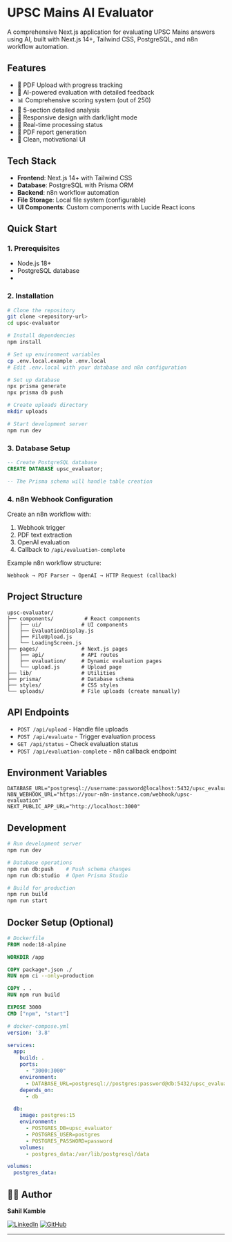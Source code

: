 # UPSC Mains AI Evaluator

A comprehensive Next.js application for evaluating UPSC Mains answers using AI, built with Next.js 14+, Tailwind CSS, PostgreSQL, and n8n workflow automation.

## Features

- 📝 PDF Upload with progress tracking
- 🤖 AI-powered evaluation with detailed feedback
- 📊 Comprehensive scoring system (out of 250)
- 🎯 5-section detailed analysis
- 📱 Responsive design with dark/light mode
- 🔄 Real-time processing status
- 📄 PDF report generation
- 🎨 Clean, motivational UI

## Tech Stack

- **Frontend**: Next.js 14+ with Tailwind CSS
- **Database**: PostgreSQL with Prisma ORM
- **Backend**: n8n workflow automation
- **File Storage**: Local file system (configurable)
- **UI Components**: Custom components with Lucide React icons

## Quick Start

### 1. Prerequisites
- Node.js 18+
- PostgreSQL database
- 
### 2. Installation

```bash
# Clone the repository
git clone <repository-url>
cd upsc-evaluator

# Install dependencies
npm install

# Set up environment variables
cp .env.local.example .env.local
# Edit .env.local with your database and n8n configuration

# Set up database
npx prisma generate
npx prisma db push

# Create uploads directory
mkdir uploads

# Start development server
npm run dev
```

### 3. Database Setup

```sql
-- Create PostgreSQL database
CREATE DATABASE upsc_evaluator;

-- The Prisma schema will handle table creation
```

### 4. n8n Webhook Configuration

Create an n8n workflow with:
1. Webhook trigger
2. PDF text extraction
3. OpenAI evaluation
4. Callback to `/api/evaluation-complete`

Example n8n workflow structure:
```
Webhook → PDF Parser → OpenAI → HTTP Request (callback)
```

## Project Structure

```
upsc-evaluator/
├── components/          # React components
│   ├── ui/             # UI components
│   ├── EvaluationDisplay.js
│   ├── FileUpload.js
│   └── LoadingScreen.js
├── pages/              # Next.js pages
│   ├── api/            # API routes
│   ├── evaluation/     # Dynamic evaluation pages
│   └── upload.js       # Upload page
├── lib/                # Utilities
├── prisma/             # Database schema
├── styles/             # CSS styles
└── uploads/            # File uploads (create manually)
```

## API Endpoints

- `POST /api/upload` - Handle file uploads
- `POST /api/evaluate` - Trigger evaluation process
- `GET /api/status` - Check evaluation status
- `POST /api/evaluation-complete` - n8n callback endpoint

## Environment Variables

```env
DATABASE_URL="postgresql://username:password@localhost:5432/upsc_evaluator"
N8N_WEBHOOK_URL="https://your-n8n-instance.com/webhook/upsc-evaluation"
NEXT_PUBLIC_APP_URL="http://localhost:3000"
```

## Development

```bash
# Run development server
npm run dev

# Database operations
npm run db:push    # Push schema changes
npm run db:studio  # Open Prisma Studio

# Build for production
npm run build
npm run start
```

## Docker Setup (Optional)

```dockerfile
# Dockerfile
FROM node:18-alpine

WORKDIR /app

COPY package*.json ./
RUN npm ci --only=production

COPY . .
RUN npm run build

EXPOSE 3000
CMD ["npm", "start"]
```

```yaml
# docker-compose.yml
version: '3.8'

services:
  app:
    build: .
    ports:
      - "3000:3000"
    environment:
      - DATABASE_URL=postgresql://postgres:password@db:5432/upsc_evaluator
    depends_on:
      - db

  db:
    image: postgres:15
    environment:
      - POSTGRES_DB=upsc_evaluator
      - POSTGRES_USER=postgres
      - POSTGRES_PASSWORD=password
    volumes:
      - postgres_data:/var/lib/postgresql/data

volumes:
  postgres_data:
```


## 👨‍💻 **Author**

**Sahil Kamble**  

[![LinkedIn](https://img.shields.io/badge/LinkedIn-Connect-blue?style=for-the-badge&logo=linkedin)](https://www.linkedin.com/in/sahil-kamble-40898b208/)
[![GitHub](https://img.shields.io/badge/GitHub-Follow-black?style=for-the-badge&logo=github)](https://github.com/KambleSahil3)

---
